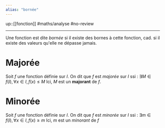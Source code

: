 ```yaml
---
alias: "bornée"
---
```

up::[[fonction]]
#maths/analyse #no-review 

----
Une fonction est dite _bornée_ si il existe des bornes à cette fonction, cad. si il existe des valeurs qu'elle ne dépasse jamais.


# Majorée
Soit $f$ une fonction définie sur $I$.
On dit que $f$ est _majorée_ sur $I$ ssi :
$\exists M\in f(I), \forall x\in I, f(x) \leq M$
Ici, $M$ est un **majorant** de $f$.

# Minorée
Soit $f$ une fonction définie sur $I$.
On dit que $f$ est _minorée_ sur $I$ ssi :
$\exists m\in f(I), \forall x\in I, f(x) \geq m$
Ici, $m$ est un _minorant_ de $f$


